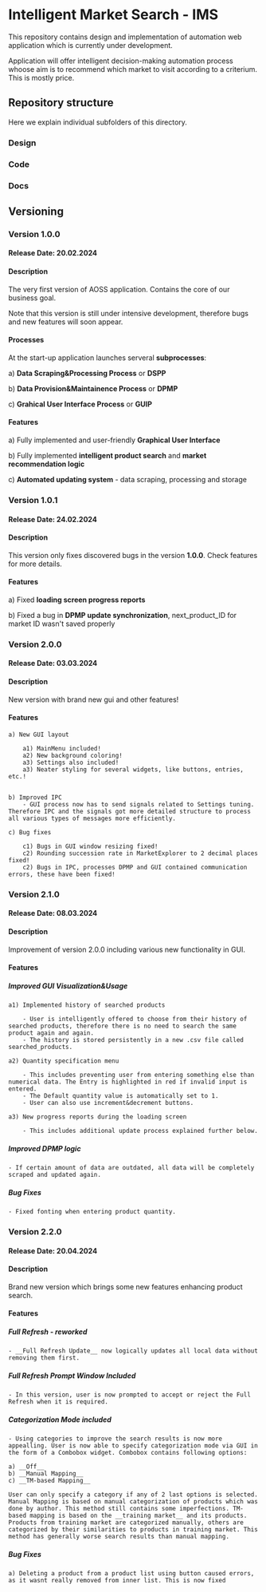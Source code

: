 # Intelligent Market Search - IMS
This repository contains design and implementation of automation web application which is currently under development.

Application will offer intelligent decision-making automation process whoose aim is to recommend which market to visit according to a criterium. This is mostly price.


## Repository structure

Here we explain individual subfolders of this directory.

### Design

### Code

### Docs

## Versioning

### Version 1.0.0 

#### Release Date: 20.02.2024

#### Description
The very first version of AOSS application. Contains the core of our business goal.

Note that this version is still under intensive development, therefore bugs and new features will soon appear.

#### Processes

At the start-up application launches serveral __subprocesses__:

a) __Data Scraping&Processing Process__ or __DSPP__

b) __Data Provision&Maintainence Process__ or __DPMP__

c) __Grahical User Interface Process__ or __GUIP__

#### Features

a) Fully implemented and user-friendly __Graphical User Interface__

b) Fully implemented __intelligent product search__ and __market recommendation logic__

c) __Automated updating system__ - data scraping, processing and storage


### Version 1.0.1

#### Release Date: 24.02.2024

#### Description

This version only fixes discovered bugs in the version __1.0.0__. Check features for more details.

#### Features

a) Fixed __loading screen progress reports__

b) Fixed a bug in __DPMP update synchronization__, next_product_ID for market ID wasn't saved properly 

### Version 2.0.0

#### Release Date: 03.03.2024

#### Description

New version with brand new gui and other features!

#### Features

    a) New GUI layout

        a1) MainMenu included!
        a2) New background coloring!
        a3) Settings also included!
        a3) Neater styling for several widgets, like buttons, entries, etc.!

    
    b) Improved IPC
        - GUI process now has to send signals related to Settings tuning. Therefore IPC and the signals got more detailed structure to process all various types of messages more efficiently.
    
    c) Bug fixes
        
        c1) Bugs in GUI window resizing fixed!
        c2) Rounding succession rate in MarketExplorer to 2 decimal places fixed!
        c2) Bugs in IPC, processes DPMP and GUI contained communication errors, these have been fixed!

### Version 2.1.0

#### Release Date: 08.03.2024

#### Description

Improvement of version 2.0.0 including various new functionality in GUI.

#### Features

##### Improved GUI Visualization&Usage
        
    a1) Implemented history of searched products

        - User is intelligently offered to choose from their history of searched products, therefore there is no need to search the same product again and again.
        - The history is stored persistently in a new .csv file called searched_products.

    a2) Quantity specification menu

        - This includes preventing user from entering something else than numerical data. The Entry is highlighted in red if invalid input is entered.
        - The Default quantity value is automatically set to 1.
        - User can also use increment&decrement buttons.
    
    a3) New progress reports during the loading screen

        - This includes additional update process explained further below.

##### Improved DPMP logic

    - If certain amount of data are outdated, all data will be completely scraped and updated again.

##### Bug Fixes

    - Fixed fonting when entering product quantity.

### Version 2.2.0

#### Release Date: 20.04.2024

#### Description

Brand new version which brings some new features enhancing product search.

#### Features

##### Full Refresh - reworked

    - __Full Refresh Update__ now logically updates all local data without removing them first.

##### Full Refresh Prompt Window Included

    - In this version, user is now prompted to accept or reject the Full Refresh when it is required.

##### Categorization Mode included

    - Using categories to improve the search results is now more appealling. User is now able to specify categorization mode via GUI in the form of a Combobox widget. Combobox contains following options:

    a) __Off__
    b) __Manual Mapping__
    c) __TM-based Mapping__

    User can only specify a category if any of 2 last options is selected. Manual Mapping is based on manual categorization of products which was done by author. This method still contains some imperfections. TM-based mapping is based on the __training market__ and its products. Products from training market are categorized manually, others are categorized by their similarities to products in training market. This method has generally worse search results than manual mapping.

##### Bug Fixes

    a) Deleting a product from a product list using button caused errors, as it wasnt really removed from inner list. This is now fixed








        
    


    


